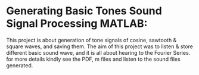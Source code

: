 # Generating Basic Tones Sound Signal Processing MATLAB:
This project is about generation of tone signals of cosine, sawtooth &amp; square waves, and saving them. The aim of this project was to listen &amp; store different basic sound wave, and it is all about hearing to the Fourier Series.
for more details kindly see the PDF, m files and listen to the sound files generated.
